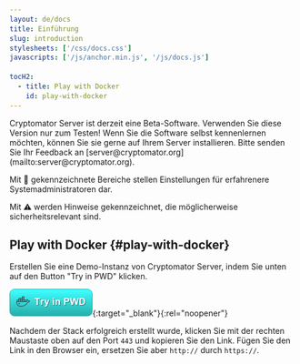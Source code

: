 ```yaml
---
layout: de/docs
title: Einführung
slug: introduction
stylesheets: ['/css/docs.css']
javascripts: ['/js/anchor.min.js', '/js/docs.js']

tocH2:
  - title: Play with Docker
    id: play-with-docker
---
```

<p class="lead" markdown="1">Cryptomator Server ist derzeit eine Beta-Software. Verwenden Sie diese Version nur zum Testen! Wenn Sie die Software selbst kennenlernen möchten, können Sie sie gerne auf Ihrem Server installieren. Bitte senden Sie Ihr Feedback an [server@cryptomator.org](mailto:server@cryptomator.org).</p>

Mit :wrench: gekennzeichnete Bereiche stellen Einstellungen für erfahrenere Systemadministratoren dar.

Mit :warning: werden Hinweise gekennzeichnet, die möglicherweise sicherheitsrelevant sind.

## Play with Docker {#play-with-docker}
Erstellen Sie eine Demo-Instanz von Cryptomator Server, indem Sie unten auf den Button "Try in PWD" klicken.

[![Try in PWD](/assets/pwd/button.png)](http://play-with-docker.com/?stack=https%3A%2F%2Fserver.cryptomator.org%2Fassets%2Fpwd%2Fdocker-compose.yml&stack_name=cryptomator-server){:target="_blank"}{:rel="noopener"}

Nachdem der Stack erfolgreich erstellt wurde, klicken Sie mit der rechten Maustaste oben auf den Port `443` und kopieren Sie den Link. Fügen Sie den Link in den Browser ein, ersetzen Sie aber `http://` durch `https://`.
